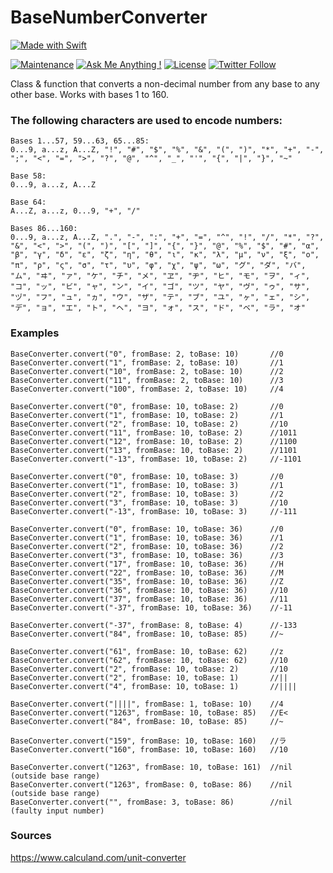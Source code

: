 # BaseNumberConverter

[![Made with Swift](https://img.shields.io/badge/Made_with-Swift-fa7343.svg?logo=swift&style=popout)](https://www.apple.com/swift/)

[![Maintenance](https://img.shields.io/badge/Maintained%3F-yes-brightgreen.svg)](https://github.com/matthiaszarzecki/MadeWithUnityBadges/graphs/commit-activity) [![Ask Me Anything !](https://img.shields.io/badge/Ask%20me-anything-1abc9c.svg)](http://www.matthiaszarzecki.com) [![License](https://img.shields.io/badge/License-CC-blue.svg)](https://en.wikipedia.org/wiki/Creative_Commons_license) [![Twitter Follow](https://img.shields.io/twitter/follow/icarustyler.svg?style=social&label=Follow)](https://twitter.com/IcarusTyler)

Class & function that converts a non-decimal number from any base to any other base. Works with bases 1 to 160.


### The following characters are used to encode numbers:
```
Bases 1...57, 59...63, 65...85:
0...9, a...z, A...Z, "!", "#", "$", "%", "&", "(", ")", "*", "+", "-", ";", "<", "=", ">", "?", "@", "^", "_", "'", "{", "|", "}", "~"

Base 58:
0...9, a...z, A...Z

Base 64: 
A...Z, a...z, 0...9, "+", "/"

Bases 86...160:
0...9, a...z, A...Z, ".", "-", ":", "+", "=", "^", "!", "/", "*", "?", "&", "<", ">", "(", ")", "[", "]", "{", "}", "@", "%", "$", "#", "α", "β", "γ", "δ", "ε", "ζ", "η", "θ", "ι", "κ", "λ", "μ", "ν", "ξ", "ο", "π", "ρ", "ς", "σ", "τ", "υ", "φ", "χ", "ψ", "ω", "グ", "ダ", "バ", "ム", "ヰ", "ァ", "ケ", "チ", "メ", "ヱ", "ヂ", "ヒ", "モ", "ヲ", "ィ", "コ", "ッ", "ビ", "ャ", "ン", "イ", "ゴ", "ツ", "ヤ", "ヴ", "ゥ", "サ", "ヅ", "フ", "ュ", "ヵ", "ウ", "ザ", "テ", "ブ", "ユ", "ヶ", "ェ", "シ", "デ", "ョ", "エ", "ト", "ヘ", "ヨ", "ォ", "ス", "ド", "ベ", "ラ", "オ"
```

### Examples

```
BaseConverter.convert("0", fromBase: 2, toBase: 10)       //0
BaseConverter.convert("1", fromBase: 2, toBase: 10)       //1
BaseConverter.convert("10", fromBase: 2, toBase: 10)      //2
BaseConverter.convert("11", fromBase: 2, toBase: 10)      //3
BaseConverter.convert("100", fromBase: 2, toBase: 10)     //4

BaseConverter.convert("0", fromBase: 10, toBase: 2)       //0
BaseConverter.convert("1", fromBase: 10, toBase: 2)       //1
BaseConverter.convert("2", fromBase: 10, toBase: 2)       //10
BaseConverter.convert("11", fromBase: 10, toBase: 2)      //1011
BaseConverter.convert("12", fromBase: 10, toBase: 2)      //1100
BaseConverter.convert("13", fromBase: 10, toBase: 2)      //1101
BaseConverter.convert("-13", fromBase: 10, toBase: 2)     //-1101

BaseConverter.convert("0", fromBase: 10, toBase: 3)       //0
BaseConverter.convert("1", fromBase: 10, toBase: 3)       //1
BaseConverter.convert("2", fromBase: 10, toBase: 3)       //2
BaseConverter.convert("3", fromBase: 10, toBase: 3)       //10
BaseConverter.convert("-13", fromBase: 10, toBase: 3)     //-111

BaseConverter.convert("0", fromBase: 10, toBase: 36)      //0
BaseConverter.convert("1", fromBase: 10, toBase: 36)      //1
BaseConverter.convert("2", fromBase: 10, toBase: 36)      //2
BaseConverter.convert("3", fromBase: 10, toBase: 36)      //3
BaseConverter.convert("17", fromBase: 10, toBase: 36)     //H
BaseConverter.convert("22", fromBase: 10, toBase: 36)     //M
BaseConverter.convert("35", fromBase: 10, toBase: 36)     //Z
BaseConverter.convert("36", fromBase: 10, toBase: 36)     //10
BaseConverter.convert("37", fromBase: 10, toBase: 36)     //11
BaseConverter.convert("-37", fromBase: 10, toBase: 36)    //-11

BaseConverter.convert("-37", fromBase: 8, toBase: 4)      //-133
BaseConverter.convert("84", fromBase: 10, toBase: 85)     //~

BaseConverter.convert("61", fromBase: 10, toBase: 62)     //z
BaseConverter.convert("62", fromBase: 10, toBase: 62)     //10
BaseConverter.convert("2", fromBase: 10, toBase: 2)       //10
BaseConverter.convert("2", fromBase: 10, toBase: 1)       //||
BaseConverter.convert("4", fromBase: 10, toBase: 1)       //||||

BaseConverter.convert("||||", fromBase: 1, toBase: 10)    //4
BaseConverter.convert("1263", fromBase: 10, toBase: 85)   //E<
BaseConverter.convert("84", fromBase: 10, toBase: 85)     //~

BaseConverter.convert("159", fromBase: 10, toBase: 160)   //ラ
BaseConverter.convert("160", fromBase: 10, toBase: 160)   //10

BaseConverter.convert("1263", fromBase: 10, toBase: 161)  //nil (outside base range)
BaseConverter.convert("1263", fromBase: 0, toBase: 86)    //nil (outside base range)
BaseConverter.convert("", fromBase: 3, toBase: 86)        //nil (faulty input number)
```

### Sources
https://www.calculand.com/unit-converter
